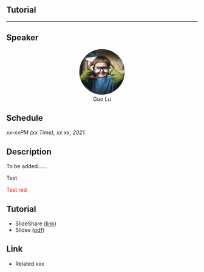 ## Tutorial
___

## Speaker
<center>
<img src="images/guolu.jpg" width="120px" height="120px" style="border-radius:100%" /><br>Guo Lu

</center>


## Schedule
_xx-xxPM (xx Time), xx xx, 2021_

## Description
To be added......

<div style="columns: 2;">Test</div>

<font color="red">Test red</font>

## Tutorial
* SlideShare ([link]())
* Slides ([pdf]())

## Link
* Related xxx
